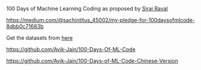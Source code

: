 100 Days of Machine Learning Coding as proposed by [Siraj Raval](https://github.com/llSourcell)

https://medium.com/@sachintitus_45002/my-pledge-for-100daysofmlcode-8dbb0c71683b

Get the datasets from [here](https://github.com/Avik-Jain/100-Days-Of-ML-Code/tree/master/datasets)

https://github.com/Avik-Jain/100-Days-Of-ML-Code

https://github.com/Avik-Jain/100-Days-of-ML-Code-Chinese-Version

